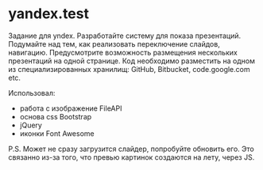 yandex.test
===========

Задание для yndex.
Разработайте систему для показа презентаций. Подумайте над тем, как реализовать переключение слайдов, навигацию. Предусмотрите возможность размещения нескольких презентаций на одной странице. Код необходимо разместить на одном из специализированных хранилищ: GitHub, Bitbucket, code.google.com etc.

Использовал:
- работа с изображение FileAPI
- основа css Bootstrap
- jQuery
- иконки Font Awesome

P.S. Может не сразу загрузится слайдер, попробуйте обновить его. Это связанно из-за того, что превью картинок создаются на лету, через JS.
